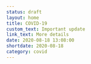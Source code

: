 ```yaml
---
status: draft
layout: home
title: COVID-19
custom_text: Important update
link_text: More details
date: 2020-08-18 13:08:00
shortdate: 2020-08-18
category: covid
---
```

